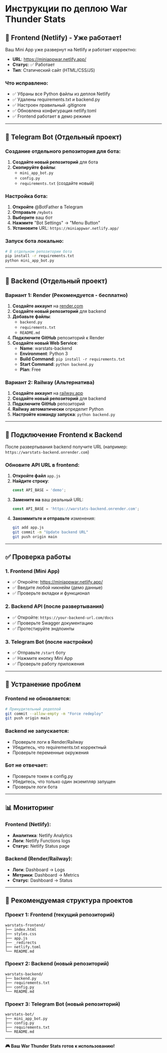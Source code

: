 # Инструкции по деплою War Thunder Stats

## 🚀 Frontend (Netlify) - Уже работает!

Ваш Mini App уже развернут на Netlify и работает корректно:
- **URL**: https://miniappwar.netlify.app/
- **Статус**: ✅ Работает
- **Тип**: Статический сайт (HTML/CSS/JS)

### Что исправлено:
- ✅ Убраны все Python файлы из деплоя Netlify
- ✅ Удалены requirements.txt и backend.py
- ✅ Настроен правильный .gitignore
- ✅ Обновлена конфигурация netlify.toml
- ✅ Frontend работает в демо режиме

---

## 📱 Telegram Bot (Отдельный проект)

### Создание отдельного репозитория для бота:

1. **Создайте новый репозиторий** для бота
2. **Скопируйте файлы**:
   - `mini_app_bot.py`
   - `config.py`
   - `requirements.txt` (создайте новый)

### Настройка бота:

1. **Откройте** @BotFather в Telegram
2. **Отправьте** `/mybots`
3. **Выберите** ваш бот
4. **Нажмите** "Bot Settings" → "Menu Button"
5. **Установите** URL: `https://miniappwar.netlify.app/`

### Запуск бота локально:

```bash
# В отдельном репозитории бота
pip install -r requirements.txt
python mini_app_bot.py
```

---

## 🔧 Backend (Отдельный проект)

### Вариант 1: Render (Рекомендуется - бесплатно)

1. **Создайте аккаунт** на [render.com](https://render.com)
2. **Создайте новый репозиторий** для backend
3. **Добавьте файлы**:
   - `backend.py`
   - `requirements.txt`
   - `README.md`
4. **Подключите GitHub** репозиторий к Render
5. **Создайте новый Web Service**:
   - **Name**: warstats-backend
   - **Environment**: Python 3
   - **Build Command**: `pip install -r requirements.txt`
   - **Start Command**: `python backend.py`
   - **Plan**: Free

### Вариант 2: Railway (Альтернатива)

1. **Создайте аккаунт** на [railway.app](https://railway.app)
2. **Создайте новый репозиторий** для backend
3. **Подключите GitHub** репозиторий
4. **Railway автоматически** определит Python
5. **Настройте команду запуска**: `python backend.py`

---

## 🔗 Подключение Frontend к Backend

После развертывания backend получите URL (например: `https://warstats-backend.onrender.com`)

### Обновите API URL в frontend:

1. **Откройте файл** `app.js`
2. **Найдите строку**:
   ```javascript
   const API_BASE = 'demo';
   ```
3. **Замените на** ваш реальный URL:
   ```javascript
   const API_BASE = 'https://warstats-backend.onrender.com';
   ```
4. **Закоммитьте и отправьте** изменения:
   ```bash
   git add app.js
   git commit -m "Update backend URL"
   git push origin main
   ```

---

## ✅ Проверка работы

### 1. Frontend (Mini App)
- ✅ Откройте: https://miniappwar.netlify.app/
- ✅ Введите любой никнейм (демо данные)
- ✅ Проверьте вкладки и функционал

### 2. Backend API (после развертывания)
- ✅ Откройте: `https://your-backend-url.com/docs`
- ✅ Проверьте Swagger документацию
- ✅ Протестируйте эндпоинты

### 3. Telegram Bot (после настройки)
- ✅ Отправьте `/start` боту
- ✅ Нажмите кнопку Mini App
- ✅ Проверьте работу приложения

---

## 🚨 Устранение проблем

### Frontend не обновляется:
```bash
# Принудительный редеплой
git commit --allow-empty -m "Force redeploy"
git push origin main
```

### Backend не запускается:
- Проверьте логи в Render/Railway
- Убедитесь, что requirements.txt корректный
- Проверьте переменные окружения

### Бот не отвечает:
- Проверьте токен в config.py
- Убедитесь, что только один экземпляр запущен
- Проверьте логи бота

---

## 📊 Мониторинг

### Frontend (Netlify):
- **Аналитика**: Netlify Analytics
- **Логи**: Netlify Functions logs
- **Статус**: Netlify Status page

### Backend (Render/Railway):
- **Логи**: Dashboard → Logs
- **Метрики**: Dashboard → Metrics
- **Статус**: Dashboard → Status

---

## 📁 Рекомендуемая структура проектов

### Проект 1: Frontend (текущий репозиторий)
```
warstats-frontend/
├── index.html
├── styles.css
├── app.js
├── _redirects
├── netlify.toml
└── README.md
```

### Проект 2: Backend (новый репозиторий)
```
warstats-backend/
├── backend.py
├── requirements.txt
├── config.py
└── README.md
```

### Проект 3: Telegram Bot (новый репозиторий)
```
warstats-bot/
├── mini_app_bot.py
├── config.py
├── requirements.txt
└── README.md
```

---

**🎮 Ваш War Thunder Stats готов к использованию!** 